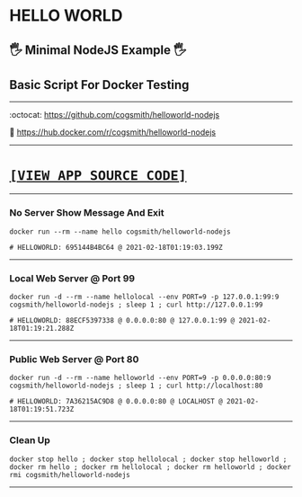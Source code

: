 # HELLO WORLD

## :raised_hand_with_fingers_splayed: Minimal NodeJS Example :raised_hand_with_fingers_splayed:
## Basic Script For Docker Testing

---

:octocat: https://github.com/cogsmith/helloworld-nodejs

🐳 https://hub.docker.com/r/cogsmith/helloworld-nodejs

---

<h1><code><a href='../../blob/main/app.js'>[VIEW APP SOURCE CODE]</a></code></h1>

---

### No Server Show Message And Exit

~~~
docker run --rm --name hello cogsmith/helloworld-nodejs

# HELLOWORLD: 695144B4BC64 @ 2021-02-18T01:19:03.199Z
~~~

---

### Local Web Server @ Port 99

~~~
docker run -d --rm --name hellolocal --env PORT=9 -p 127.0.0.1:99:9 cogsmith/helloworld-nodejs ; sleep 1 ; curl http://127.0.0.1:99

# HELLOWORLD: 88ECF5397338 @ 0.0.0.0:80 @ 127.0.0.1:99 @ 2021-02-18T01:19:21.288Z
~~~

---

### Public Web Server @ Port 80

~~~
docker run -d --rm --name helloworld --env PORT=9 -p 0.0.0.0:80:9 cogsmith/helloworld-nodejs ; sleep 1 ; curl http://localhost:80

# HELLOWORLD: 7A36215AC9D8 @ 0.0.0.0:80 @ LOCALHOST @ 2021-02-18T01:19:51.723Z
~~~

---

### Clean Up

~~~
docker stop hello ; docker stop hellolocal ; docker stop helloworld ; docker rm hello ; docker rm hellolocal ; docker rm helloworld ; docker rmi cogsmith/helloworld-nodejs
~~~

---